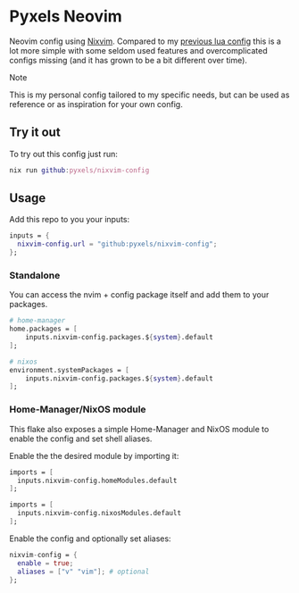 # Pyxels Neovim

Neovim config using [Nixvim](https://github.com/nix-community/nixvim).
Compared to my [previous lua config](https://github.com/Pyxels/nvim-config) this is a lot more simple with some seldom used features and overcomplicated configs missing (and it has grown to be a bit different over time).

> [!NOTE]
> This is my personal config tailored to my specific needs, but can be used as reference or as inspiration for your own config.

## Try it out
To try out this config just run:

```nix
nix run github:pyxels/nixvim-config
```

## Usage
Add this repo to you your inputs:

```nix
inputs = {
  nixvim-config.url = "github:pyxels/nixvim-config";
};
```

### Standalone
You can access the nvim + config package itself and add them to your packages.

```nix
# home-manager
home.packages = [
    inputs.nixvim-config.packages.${system}.default
];
```
```nix
# nixos
environment.systemPackages = [
    inputs.nixvim-config.packages.${system}.default
];
```

### Home-Manager/NixOS module
This flake also exposes a simple Home-Manager and NixOS module to enable the config and set shell aliases.

Enable the the desired module by importing it:
```nix
imports = [
  inputs.nixvim-config.homeModules.default
];
```
```nix
imports = [
  inputs.nixvim-config.nixosModules.default
];
```

Enable the config and optionally set aliases:
```nix
nixvim-config = {
  enable = true;
  aliases = ["v" "vim"]; # optional
};
```
